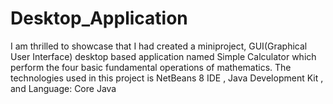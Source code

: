 # Desktop_Application
I am thrilled to showcase that I had created a miniproject, GUI(Graphical User Interface) desktop based application named Simple Calculator which perform the four basic fundamental operations of mathematics. The technologies used in this project is NetBeans 8 IDE , Java Development Kit , and Language: Core Java 
